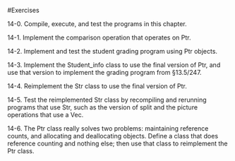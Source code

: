 #Exercises

14-0. Compile, execute, and test the programs in this chapter.

14-1. Implement the comparison operation that operates on Ptr<Core>.

14-2. Implement and test the student grading program using Ptr<Core> objects.

14-3. Implement the Student_info class to use the final version of Ptr, and use that version to implement the grading program from §13.5/247.

14-4. Reimplement the Str class to use the final version of Ptr.

14-5. Test the reimplemented Str class by recompiling and rerunning programs that use Str, such as the version of split and the picture operations that use a Vec<Str>.

14-6. The Ptr class really solves two problems: maintaining reference counts, and allocating and deallocating objects. Define a class that does reference counting and nothing else; then use that class to reimplement the Ptr class.
